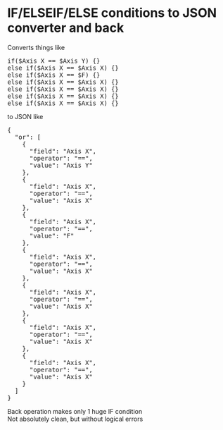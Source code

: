 <h1>IF/ELSEIF/ELSE conditions to JSON converter and back</h1>

Converts things like 
<pre>
if($Axis X == $Axis Y) {}
else if($Axis X == $Axis X) {}
else if($Axis X == $F) {}
else if($Axis X == $Axis X) {}
else if($Axis X == $Axis X) {}
else if($Axis X == $Axis X) {}
else if($Axis X == $Axis X) {}
</pre>

to JSON like 
<pre>
{
  "or": [
    {
      "field": "Axis X",
      "operator": "==",
      "value": "Axis Y"
    },
    {
      "field": "Axis X",
      "operator": "==",
      "value": "Axis X"
    },
    {
      "field": "Axis X",
      "operator": "==",
      "value": "F"
    },
    {
      "field": "Axis X",
      "operator": "==",
      "value": "Axis X"
    },
    {
      "field": "Axis X",
      "operator": "==",
      "value": "Axis X"
    },
    {
      "field": "Axis X",
      "operator": "==",
      "value": "Axis X"
    },
    {
      "field": "Axis X",
      "operator": "==",
      "value": "Axis X"
    }
  ]
}
</pre>

Back operation makes only 1 huge IF condition<br/>
Not absolutely clean, but without logical errors